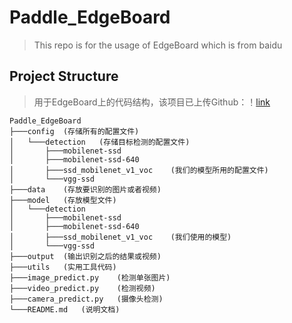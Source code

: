 # Paddle_EdgeBoard

> This repo is for the usage of EdgeBoard which is from baidu

## Project Structure

> 用于EdgeBoard上的代码结构，该项目已上传Github：！[link](https://github.com/PommesPeter/Paddle_EdgeBoard)

```
Paddle_EdgeBoard
├───config  (存储所有的配置文件)
│   └───detection   (存储目标检测的配置文件)
│       ├───mobilenet-ssd
│       ├───mobilenet-ssd-640
│       ├───ssd_mobilenet_v1_voc    (我们的模型所用的配置文件)
│       └───vgg-ssd
├───data    (存放要识别的图片或者视频)
├───model   (存放模型文件)
│   └───detection
│       ├───mobilenet-ssd
│       ├───mobilenet-ssd-640
│       ├───ssd_mobilenet_v1_voc    (我们使用的模型)
│       └───vgg-ssd
├───output  (输出识别之后的结果或视频)
├───utils   (实用工具代码)
├───image_predict.py    (检测单张图片)
├───video_predict.py    (检测视频)
├───camera_predict.py   (摄像头检测)
└───README.md   (说明文档)
```